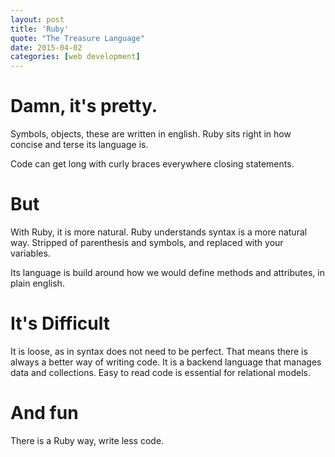 ```yaml
---
layout: post
title: 'Ruby'
quote: "The Treasure Language"
date: 2015-04-02
categories: [web development]
---
```


# Damn, it's pretty.

Symbols, objects, these are written in english. Ruby sits right in how concise and terse
its language is.

Code can get long with curly braces everywhere closing statements.

# But

With Ruby, it is more natural. Ruby understands syntax is a more natural way. Stripped of
parenthesis and symbols, and replaced with your variables.

Its language is build around how we would define methods and attributes, in plain english.

# It's Difficult

It is loose, as in syntax does not need to be perfect. That means there is always a better way
of writing code. It is a backend language that manages data and collections. Easy to read code
is essential for relational models.

# And fun

There is a Ruby way, write less code.
